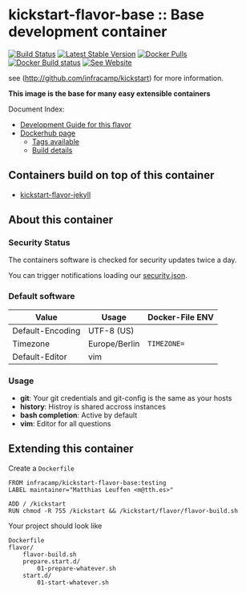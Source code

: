# kickstart-flavor-base :: Base development container
[![Build Status](https://img.shields.io/endpoint.svg?url=https%3A%2F%2Factions-badge.atrox.dev%2Finfracamp%2Fkickstart-flavor-base%2Fbadge&style=flat)](https://github.com/infracamp/kickstart-flavor-base/actions)
[![Latest Stable Version](https://img.shields.io/github/release/infracamp/kickstart-flavor-base.svg)](https://github.com/infracamp/kickstart-flavor-base/releases)
[![Docker Pulls](https://img.shields.io/docker/pulls/infracamp/kickstart-flavor-base.svg)](https://github.com/infracamp/kickstart-flavor-base)
[![Docker Build status](https://img.shields.io/docker/cloud/build/infracamp/kickstart-flavor-base.svg)](https://cloud.docker.com/repository/docker/infracamp/kickstart-flavor-base/builds)
[![See Website](https://img.shields.io/badge/info-website-blue.svg)](http://infracamp.org/container)


see (http://github.com/infracamp/kickstart) for more information.

**This image is the base for many easy extensible containers**

Document Index:

- [Development Guide for this flavor](DEVELOPMENT.md)
- [Dockerhub page](https://hub.docker.com/r/infracamp/kickstart-flavor-base/)
    - [Tags available](https://hub.docker.com/r/infracamp/kickstart-flavor-base/tags/)
    - [Build details](https://hub.docker.com/r/infracamp/kickstart-flavor-base/builds/)



## Containers build on top of this container

- [kickstart-flavor-jekyll](https://github.com/infracamp/kickstart-flavor-jekyll)


## About this container

### Security Status

The containers software is checked for security updates twice a day.

You can trigger notifications loading our [security.json](https://raw.githubusercontent.com/infracamp/kickstart-flavor-base/master/sec_check/security.json).

### Default software

| Value            | Usage              | Docker-File ENV |
|------------------|--------------------|-----------------|
| Default-Encoding | UTF-8 (US)         |                 |
| Timezone         | Europe/Berlin      | `TIMEZONE=`     |
| Default-Editor   | vim                |                 |

### Usage

* **git**: Your git credentials and git-config is the same as your hosts
* **history**: Histroy is shared accross instances
* **bash completion**: Active by default
* **vim**: Editor for all questions

## Extending this container

Create a `Dockerfile`

```
FROM infracamp/kickstart-flavor-base:testing
LABEL maintainer="Matthias Leuffen <m@tth.es>"

ADD / /kickstart
RUN chmod -R 755 /kickstart && /kickstart/flavor/flavor-build.sh
```

Your project should look like

```
Dockerfile
flavor/
    flavor-build.sh
    prepare.start.d/
        01-prepare-whatever.sh
    start.d/
        01-start-whatever.sh
```
